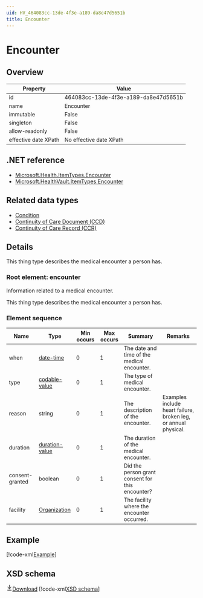 ```yaml
---
uid: HV_464083cc-13de-4f3e-a189-da8e47d5651b
title: Encounter
---
```


# Encounter

## Overview

Property|Value
---|---
id|464083cc-13de-4f3e-a189-da8e47d5651b
name|Encounter
immutable|False
singleton|False
allow-readonly|False
effective date XPath|No effective date XPath

## .NET reference
- [Microsoft.Health.ItemTypes.Encounter](https://docs.microsoft.com/dotnet/api/microsoft.health.itemtypes.encounter)
- [Microsoft.HealthVault.ItemTypes.Encounter](https://docs.microsoft.com/dotnet/api/microsoft.healthvault.itemtypes.encounter)

## Related data types

- [Condition](xref:HV_7ea7a1f9-880b-4bd4-b593-f5660f20eda8)
- [Continuity of Care Document (CCD)](xref:HV_9c48a2b8-952c-4f5a-935d-f3292326bf54)
- [Continuity of Care Record (CCR)](xref:HV_1e1ccbfc-a55d-4d91-8940-fa2fbf73c195)

## Details
This thing type describes the medical encounter a person has.

<a name='encounter'></a>

### Root element: encounter

Information related to a medical encounter.

This thing type describes the medical encounter a person has.

### Element sequence

Name|Type|Min occurs|Max occurs|Summary|Remarks
---|---|---|---|---|---
when|[date-time](xref:HV_File_dates#date-time)|0|1|The date and time of the medical encounter.|
type|[codable-value](xref:HV_3e730686-781f-4616-aa0d-817bba8eb141#codable-value)|0|1|The type of medical encounter.|
reason|string|0|1|The description of the encounter.|Examples include heart failure, broken leg, or annual physical.
duration|[duration-value](xref:HV_3e730686-781f-4616-aa0d-817bba8eb141#duration-value)|0|1|The duration of the medical encounter.|
consent-granted|boolean|0|1|Did the person grant consent for this encounter?|
facility|[Organization](xref:HV_3e730686-781f-4616-aa0d-817bba8eb141#Organization)|0|1|The facility where the encounter occurred.|

## Example
[!code-xml[Example](../sample-xml/464083cc-13de-4f3e-a189-da8e47d5651b.xml)]

## XSD schema
[![Download](/healthvault/images/download.png)Download](../xsd/encounter.xsd)
[!code-xml[XSD schema](../xsd/encounter.xsd)]
